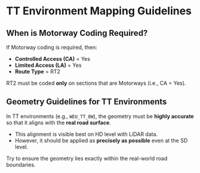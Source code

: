# TT Environment Mapping Guidelines

## When is Motorway Coding Required?
If Motorway coding is required, then:
- **Controlled Access (CA)** = Yes  
- **Limited Access (LA)** = Yes  
- **Route Type** = RT2

RT2 must be coded **only** on sections that are Motorways (i.e., CA = Yes).

## Geometry Guidelines for TT Environments
In TT environments (e.g., `WEU_TT_BW`), the geometry must be **highly accurate** so that it aligns with the **real road surface**.

- This alignment is visible best on HD level with LiDAR data.
- However, it should be applied as **precisely as possible** even at the SD level.

Try to ensure the geometry lies exactly within the real-world road boundaries.
